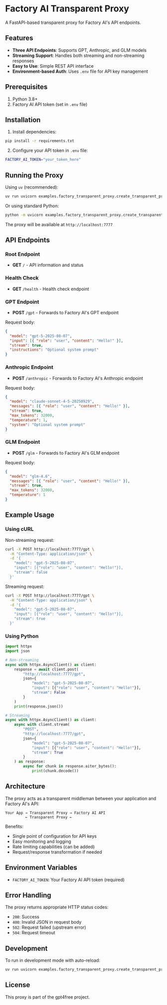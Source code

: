 # Factory AI Transparent Proxy

A FastAPI-based transparent proxy for Factory AI's API endpoints.

## Features

- **Three API Endpoints**: Supports GPT, Anthropic, and GLM models
- **Streaming Support**: Handles both streaming and non-streaming responses
- **Easy to Use**: Simple REST API interface
- **Environment-based Auth**: Uses `.env` file for API key management

## Prerequisites

1. Python 3.8+
2. Factory AI API token (set in `.env` file)

## Installation

1. Install dependencies:

```bash
pip install -r requirements.txt
```

2. Configure your API token in `.env` file:

```bash
FACTORY_AI_TOKEN="your_token_here"
```

## Running the Proxy

Using `uv` (recommended):

```bash
uv run uvicorn examples.factory_transparent_proxy.create_transparent_proxy:app --host 0.0.0.0 --port 7777 --reload
```

Or using standard Python:

```bash
python -m uvicorn examples.factory_transparent_proxy.create_transparent_proxy:app --host 0.0.0.0 --port 7777 --reload
```

The proxy will be available at `http://localhost:7777`

## API Endpoints

### Root Endpoint

- **GET** `/` - API information and status

### Health Check

- **GET** `/health` - Health check endpoint

### GPT Endpoint

- **POST** `/gpt` - Forwards to Factory AI's GPT endpoint

Request body:

```json
{
  "model": "gpt-5-2025-08-07",
  "input": [{ "role": "user", "content": "Hello!" }],
  "stream": true,
  "instructions": "Optional system prompt"
}
```

### Anthropic Endpoint

- **POST** `/anthropic` - Forwards to Factory AI's Anthropic endpoint

Request body:

```json
{
  "model": "claude-sonnet-4-5-20250929",
  "messages": [{ "role": "user", "content": "Hello!" }],
  "stream": true,
  "max_tokens": 32000,
  "temperature": 1,
  "system": "Optional system prompt"
}
```

### GLM Endpoint

- **POST** `/glm` - Forwards to Factory AI's GLM endpoint

Request body:

```json
{
  "model": "glm-4.6",
  "messages": [{ "role": "user", "content": "Hello!" }],
  "stream": true,
  "max_tokens": 32000,
  "temperature": 1
}
```

## Example Usage

### Using cURL

Non-streaming request:

```bash
curl -X POST http://localhost:7777/gpt \
  -H "Content-Type: application/json" \
  -d '{
    "model": "gpt-5-2025-08-07",
    "input": [{"role": "user", "content": "Hello!"}],
    "stream": false
  }'
```

Streaming request:

```bash
curl -X POST http://localhost:7777/gpt \
  -H "Content-Type: application/json" \
  -d '{
    "model": "gpt-5-2025-08-07",
    "input": [{"role": "user", "content": "Hello!"}],
    "stream": true
  }'
```

### Using Python

```python
import httpx
import json

# Non-streaming
async with httpx.AsyncClient() as client:
    response = await client.post(
        "http://localhost:7777/gpt",
        json={
            "model": "gpt-5-2025-08-07",
            "input": [{"role": "user", "content": "Hello!"}],
            "stream": False
        }
    )
    print(response.json())

# Streaming
async with httpx.AsyncClient() as client:
    async with client.stream(
        "POST",
        "http://localhost:7777/gpt",
        json={
            "model": "gpt-5-2025-08-07",
            "input": [{"role": "user", "content": "Hello!"}],
            "stream": True
        }
    ) as response:
        async for chunk in response.aiter_bytes():
            print(chunk.decode())
```

## Architecture

The proxy acts as a transparent middleman between your application and Factory AI's API:

```
Your App → Transparent Proxy → Factory AI API
         ← Transparent Proxy ←
```

Benefits:

- Single point of configuration for API keys
- Easy monitoring and logging
- Rate limiting capabilities (can be added)
- Request/response transformation if needed

## Environment Variables

- `FACTORY_AI_TOKEN`: Your Factory AI API token (required)

## Error Handling

The proxy returns appropriate HTTP status codes:

- `200`: Success
- `400`: Invalid JSON in request body
- `502`: Request failed (upstream error)
- `504`: Request timeout

## Development

To run in development mode with auto-reload:

```bash
uv run uvicorn examples.factory_transparent_proxy.create_transparent_proxy:app --host 0.0.0.0 --port 7777 --reload
```

## License

This proxy is part of the gpt4free project.

